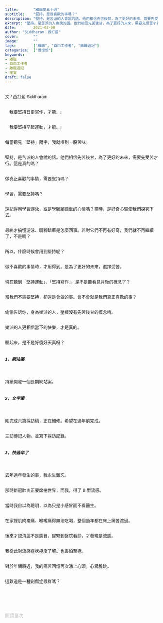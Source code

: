```yaml
---
title:       "離職第五十週"
subtitle:    "堅持，是做喜歡的事嗎？"
description: "堅持，是苦派的人會說的話。他們相信先苦後甘，為了更好的未來，需要先受苦才行..."
excerpt: "堅持，是苦派的人會說的話。他們相信先苦後甘，為了更好的未來，需要先受苦才行..."
date:        2021-02-08
author: "Siddharam｜西打藍"
cover:       ""
image:       ""
tags:        ["離職", "自由工作者", "離職週記"]
categories:  ["慢慢想"]
keywords:
- 離職
- 自由工作者
- 離職週記
- 接案
draft: false
---
```


<article style="font-family: 'Noto Sans TC', '微軟正黑體', sans-serif; font-weight: 300;">

<br>文 / 西打藍 Siddharam<br><br>

「我要堅持日更寫作，才能...」<br><br>

「我要堅持早起運動，才能...」<br><br>

每當聽見「堅持」兩字，我就嗅到一股苦味。<br><br>

堅持，是苦派的人會說的話。他們相信先苦後甘，為了更好的未來，需要先受苦才行。這是真的嗎？<br><br>

做真正喜歡的事情，需要堅持嗎？<br><br>

學習，需要堅持嗎？<br><br>

還記得剛學習游泳，或是學騎腳踏車的心情嗎？當時，是好奇心驅使我們探究下去。<br><br>

最終才搞懂游泳、騎腳踏車是怎麼回事。若對它們不再有好奇，我們就不再繼續了，不是嗎？<br><br>

所以，什麼時候會用到堅持呢？<br><br>

做不喜歡的事情時，才用得到。是為了更好的未來，選擇受苦。<br><br>

現在聽到「堅持運動」、「堅持寫作」，是不是能看見背後的概念了？<br><br>

當我們不需要堅持，卻還是會做的事。會不會就是我們真正喜歡的事？<br><br>

偷偷告訴你，身為樂派的人，壓根沒有先苦後甘的概念唷。<br><br>

樂派的人更相信當下的快樂，才是真的。<br><br>

聽起來，是不是好傻好天真呀？<br><br>


<h5 class="article-h1-color">1，網站案</h5><br>

持續開發一個長期網站案。<br><br>


<h5 class="article-h1-color">2，文字案</h5><br>

剛完成六篇採訪稿，正在細修。希望在過年前完成。<br><br>

三訪傳記人物。並寫下採訪記錄。<br><br>

<h5 class="article-h1-color">3，快過年了</h5><br>

去年過年發生的事，我永生難忘。<br><br>

那時新冠肺炎正要席捲世界，而我，得了 B 型流感。<br><br>

當時我自以為聰明，以為只是小感冒而不看醫生。<br><br>

在家裡肌肉痠痛、喉嚨痛得無法吃喝，整個過年都在床上痛苦渡過。<br><br>

後來才認清這不是感冒，趕緊到醫院看診，才發現是流感。<br><br>

我從此對流感症狀極度了解。也害怕至極。<br><br>

對於年關將近，我的痛苦回憶再次湧上心頭。心驚膽跳。<br><br>

這難道是一種創傷症候群嗎？<br><br>

<br><br><br>

</article>

<div style="color: #bfbfbf; font-size: 15px;" id="busuanzi_container_page_pv">
  閱讀量<span id="busuanzi_value_page_pv"></span>次
</div>




<script src="../../js/post.js"></script>





